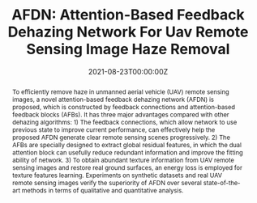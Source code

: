 ---
title: "AFDN: Attention-Based Feedback Dehazing Network For Uav Remote Sensing Image Haze Removal"
authors:
- Shan Wang
- hlwu
- Libao Zhang
date: "2021-08-23T00:00:00Z"
doi: "10.1109/ICIP42928.2021.9506604"

# Schedule page publish date (NOT publication's date).
publishDate: "2021-08-23T00:00:00Z"

# Publication type.
# Legend: 0 = Uncategorized; 1 = Conference paper; 2 = Journal article;
# 3 = Preprint / Working Paper; 4 = Report; 5 = Book; 6 = Book section;
# 7 = Thesis; 8 = Patent
publication_types: ["Conference"]

# Publication name and optional abbreviated publication name.
publication: "*2021 IEEE International Conference on Image Processing (ICIP)*"
publication_short: "*ICIP 2021*"
abstract: "To efficiently remove haze in unmanned aerial vehicle (UAV) remote sensing images, a novel attention-based feedback dehazing network (AFDN) is proposed, which is constructed by feedback connections and attention-based feedback blocks (AFBs). It has three major advantages compared with other dehazing algorithms: 1) The feedback connections, which allow network to use previous state to improve current performance, can effectively help the proposed AFDN generate clear remote sensing scenes progressively. 2) The AFBs are specially designed to extract global residual features, in which the dual attention block can usefully reduce redundant information and improve the fitting ability of network. 3) To obtain abundant texture information from UAV remote sensing images and restore real ground surfaces, an energy loss is employed for texture features learning. Experiments on synthetic datasets and real UAV remote sensing images verify the superiority of AFDN over several state-of-the-art methods in terms of qualitative and quantitative analysis."

# Summary. An optional shortened abstract.
summary: Image enhancement, remote sensing image dehazing, feedback mechanism, CNN

tags:
- Image enhancement
- Remote sensing image dehazing
- feedback mechanism
- CNN
featured: false

# links:
# - name: ""
#   url: ""
url_pdf: ""
url_code: ''
url_dataset: ''
url_poster: ''
url_project: ''
url_slides: ''
url_source: ''
url_video: ''

# Cover image
# To use, place an image named `featured.jpg/png` in your page's folder.
# Otherwise, specify the `filename` option to load an image from your `assets/media/` folder.
# Placement options: 1 = Full column width, 2 = Out-set, 3 = Screen-width
# Focal point options: Smart, Center, TopLeft, Top, TopRight, Left, Right, BottomLeft, Bottom, BottomRight
# Set `preview_only` to `true` to just use the image for thumbnails.
image:
  placement: 2
  caption: 'Flowchart'
  focal_point: "Center"
  preview_only: false

# Associated Projects (optional).
#   Associate this publication with one or more of your projects.
#   Simply enter your project's folder or file name without extension.
#   E.g. `internal-project` references `content/project/internal-project/index.md`.
#   Otherwise, set `projects: []`.
projects: []

---